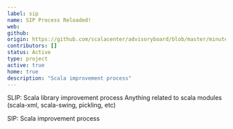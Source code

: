 ```yaml
---
label: sip
name: SIP Process Reloaded!
web:
github:
origin: https://github.com/scalacenter/advisoryboard/blob/master/minutes/001-2016-q2.md#proposal-scp-004-center-to-coordinate-sipslip-process
contributors: []
status: Active
type: project
active: true
home: true
description: "Scala improvement process"
---
```

SLIP: Scala library improvement process
Anything related to scala modules (scala-xml, scala-swing, pickling, etc)

SIP: Scala improvement process
